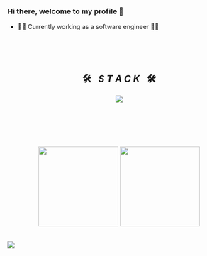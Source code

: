 ### Hi there, welcome to my profile 👋

<ul align="left">
<li>👩‍💻 Currently working as a software engineer 👩‍💻</li>
<br>
</ul>
<br>

<br>
<h2 align="center">🛠️&ensp; <i>S T A C K</i> &ensp;🛠️</h2>
<p align="center">
  <a href="https://skillicons.dev">
    <img src="https://skillicons.dev/icons?i=nodejs,ts,php,angular,react,git,jest,mongodb,mysql,postgresql,linux" />
  </a>
</p>
<br><br><br><br><br>
<div align="center">
  <img height="180em" src="https://github-readme-stats-pn5si3ajt-rafaelspereira1.vercel.app/api?username=rafaelspereira1&show_icons=true&theme=dracula&count_private=true"/>
  <img height="180em" src="https://github-readme-stats-pn5si3ajt-rafaelspereira1.vercel.app/api/top-langs/?username=rafaelspereira1&layout=compact&langs_count=7&theme=dracula"/>
</div>
<br>

![](https://komarev.com/ghpvc/?username=rafaelspereira1&color=blueviolet)
